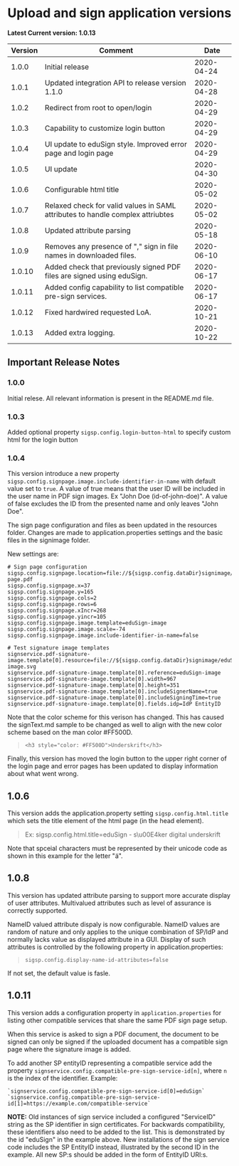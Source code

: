 # Upload and sign application versions

**Latest Current version: 1.0.13**

Version | Comment | Date
---|---|---
1.0.0 | Initial release | 2020-04-24
1.0.1 | Updated integration API to release version 1.1.0 | 2020-04-28
1.0.2 | Redirect from root to open/login | 2020-04-29
1.0.3 | Capability to customize login button   | 2020-04-29
1.0.4 | UI update to eduSign style. Improved error page and login page | 2020-04-29
1.0.5 | UI update | 2020-04-30
1.0.6 | Configurable html title | 2020-05-02
1.0.7 | Relaxed check for valid values in SAML attributes to handle complex attriubtes | 2020-05-02
1.0.8 | Updated attribute parsing | 2020-05-18
1.0.9 | Removes any presence of "," sign in file names in downloaded files. | 2020-06-10
1.0.10 | Added check that previously signed PDF files are signed using eduSign. | 2020-06-17
1.0.11 | Added config capability to list compatible pre-sign services. | 2020-06-17
1.0.12 | Fixed hardwired requested LoA. | 2020-10-21
1.0.13 | Added extra logging. | 2020-10-22

## Important Release Notes

### 1.0.0
Initial relese. All relevant information is present in the README.md file.


### 1.0.3
Added optional property `sigsp.config.login-button-html` to specify custom html for the login button

### 1.0.4
This version introduce a new property `sigsp.config.signpage.image.include-identifier-in-name` with default value set to `true`.
A value of true means that the user ID will be included in the user name in PDF sign images. Ex "John Doe (id-of-john-doe)". A value of false excludes the ID
from the presented name and only leaves "John Doe".

The sign page configuration and files as been updated in the resources folder. Changes are made to application.properties settings and the basic files in the signimage folder.

New settings are:
```
# Sign page configuration
sigsp.config.signpage.location=file://${sigsp.config.dataDir}signimage/eduSign-page.pdf
sigsp.config.signpage.x=37
sigsp.config.signpage.y=165
sigsp.config.signpage.cols=2
sigsp.config.signpage.rows=6
sigsp.config.signpage.xIncr=268
sigsp.config.signpage.yincr=105
sigsp.config.signpage.image.template=eduSign-image
sigsp.config.signpage.image.scale=-74
sigsp.config.signpage.image.include-identifier-in-name=false

# Test signature image templates
signservice.pdf-signature-image.template[0].resource=file://${sigsp.config.dataDir}signimage/eduSign-image.svg
signservice.pdf-signature-image.template[0].reference=eduSign-image
signservice.pdf-signature-image.template[0].width=967
signservice.pdf-signature-image.template[0].height=351
signservice.pdf-signature-image.template[0].includeSignerName=true
signservice.pdf-signature-image.template[0].includeSigningTime=true
signservice.pdf-signature-image.template[0].fields.idp=IdP EntityID

```

Note that the color scheme for this verison has changed. This has caused the signText.md sample to be changed as well to align with the new color scheme based on the man color #FF500D.

> `<h3 style="color: #FF500D">Underskrift</h3>`

Finally, this version has moved the login button to the upper right corner of the login page and error pages has been updated to display information about what went wrong.


## 1.0.6
This version adds the application.property setting `sigsp.config.html.title` which sets the title element of the html page (in the head element).

> Ex: sigsp.config.html.title=eduSign - s\u00E4ker digital underskrift

Note that spceial characters must be represented by their unicode code as shown in this example for the letter "ä".

## 1.0.8
This version has updated attribute parsing to support more accurate display of user attributes. Multivalued attributes such as level of assurance is correctly supported.

NameID valued attribute dispaly is now configurable. NameID values are random of nature and only applies to the unique combination of SP/IdP and normally lacks value as displayed attribute in a GUI. Display of such attributes is controlled by the following property in application.properties:

> `sigsp.config.display-name-id-attributes=false`

If not set, the default value is fasle.

## 1.0.11

This version adds a configuration property in `application.properties` for listing other compatible services that share the same PDF sign page setup.

When this service is asked to sign a PDF document, the document to be signed can only be signed if the uploaded document has a compatible sign page where the signature image is added.

To add another SP entityID representing a compatible service add the property `signservice.config.compatible-pre-sign-service-id[n]`, where `n` is the index of the identifier. Example:

    `signservice.config.compatible-pre-sign-service-id[0]=eduSign`
    `signservice.config.compatible-pre-sign-service-id[1]=https://example.com/compatible-service`

**NOTE:** Old instances of sign service included a configured "ServiceID" string as the SP identifier in sign certificates. For backwards compatibility, these identifiers also need to be added to the list. This is demonstrated by the id "eduSign" in the example above. New installations of the sign service code includes the SP EntityID instead, illustrated by the second ID in the example. All new SP:s should be added in the form of EntityID URI:s.
